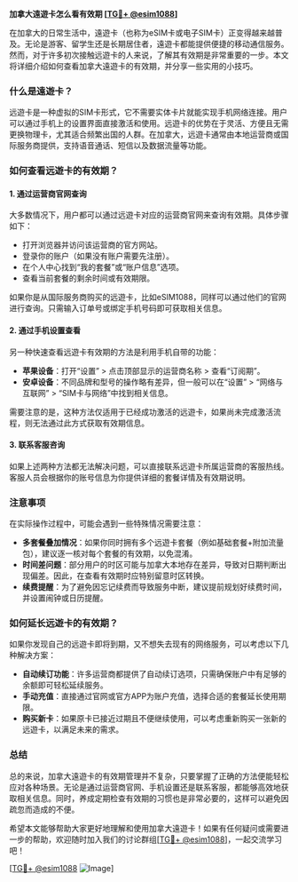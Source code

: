 **加拿大遠遊卡怎么看有效期 [[TG💪+ @esim1088](https://t.me/s/esim1088)]**

在加拿大的日常生活中，遠遊卡（也称为eSIM卡或电子SIM卡）正变得越来越普及。无论是游客、留学生还是长期居住者，遠遊卡都能提供便捷的移动通信服务。然而，对于许多初次接触远遊卡的人来说，了解其有效期是非常重要的一步。本文将详细介绍如何查看加拿大遠遊卡的有效期，并分享一些实用的小技巧。

### 什么是遠遊卡？

远遊卡是一种虚拟的SIM卡形式，它不需要实体卡片就能实现手机网络连接。用户可以通过手机上的设置界面直接激活和使用。远遊卡的优势在于灵活、方便且无需更换物理卡，尤其适合频繁出国的人群。在加拿大，远遊卡通常由本地运营商或国际服务商提供，支持语音通话、短信以及数据流量等功能。

### 如何查看远遊卡的有效期？

#### 1. **通过运营商官网查询**
   大多数情况下，用户都可以通过远遊卡对应的运营商官网来查询有效期。具体步骤如下：
   - 打开浏览器并访问该运营商的官方网站。
   - 登录你的账户（如果没有账户需要先注册）。
   - 在个人中心找到“我的套餐”或“账户信息”选项。
   - 查看当前套餐的剩余时间或有效期限。

   如果你是从国际服务商购买的远遊卡，比如eSIM1088，同样可以通过他们的官网进行查询。只需输入订单号或绑定手机号码即可获取相关信息。

#### 2. **通过手机设置查看**
   另一种快速查看远遊卡有效期的方法是利用手机自带的功能：
   - **苹果设备**：打开“设置” > 点击顶部显示的运营商名称 > 查看“订阅期”。
   - **安卓设备**：不同品牌和型号的操作略有差异，但一般可以在“设置” > “网络与互联网” > “SIM卡与网络”中找到相关信息。

   需要注意的是，这种方法仅适用于已经成功激活的远遊卡，如果尚未完成激活流程，则无法通过此方式获取有效期信息。

#### 3. **联系客服咨询**
   如果上述两种方法都无法解决问题，可以直接联系远遊卡所属运营商的客服热线。客服人员会根据你的账号信息为你提供详细的套餐详情及有效期说明。

### 注意事项

在实际操作过程中，可能会遇到一些特殊情况需要注意：

- **多套餐叠加情况**：如果你同时拥有多个远遊卡套餐（例如基础套餐+附加流量包），建议逐一核对每个套餐的有效期，以免混淆。
- **时间差问题**：部分用户的时区可能与加拿大本地存在差异，导致对日期判断出现偏差。因此，在查看有效期时应特别留意时区转换。
- **续费提醒**：为了避免因忘记续费而导致服务中断，建议提前规划好续费时间，并设置闹钟或日历提醒。

### 如何延长远遊卡的有效期？

如果你发现自己的远遊卡即将到期，又不想失去现有的网络服务，可以考虑以下几种解决方案：

- **自动续订功能**：许多运营商都提供了自动续订选项，只需确保账户中有足够的余额即可轻松延续服务。
- **手动充值**：直接通过官网或官方APP为账户充值，选择合适的套餐延长使用期限。
- **购买新卡**：如果原卡已接近过期且不便继续使用，可以考虑重新购买一张新的远遊卡，以满足未来的需求。

### 总结

总的来说，加拿大遠遊卡的有效期管理并不复杂，只要掌握了正确的方法便能轻松应对各种场景。无论是通过运营商官网、手机设置还是联系客服，都能够高效地获取相关信息。同时，养成定期检查有效期的习惯也是非常必要的，这样可以避免因疏忽而造成的不便。

希望本文能够帮助大家更好地理解和使用加拿大遠遊卡！如果有任何疑问或需要进一步的帮助，欢迎随时加入我们的讨论群组[[TG💪+ @esim1088](https://t.me/s/esim1088)]，一起交流学习吧！

[[TG💪+ @esim1088](https://t.me/s/esim1088) ![Image](https://i.postimg.cc/4NQfJmqS/Snipaste-2025-05-13-00-14-12.png)]
